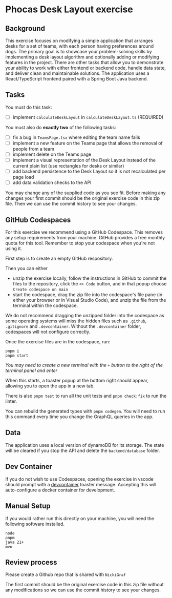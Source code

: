# Phocas Desk Layout exercise

## Background
This exercise focuses on modifying a simple application that arranges desks for a set of teams, with each person having preferences around dogs. The primary goal is to showcase your problem-solving skills by implementing a desk layout algorithm and optionally adding or modifying features in the project. There are other tasks that allow you to demonstrate your ability to work with either frontend or backend code, handle data state, and deliver clean and maintainable solutions. The application uses a React/TypeScript frontend paired with a Spring Boot Java backend.

## Tasks

You must do this task:
- [ ] implement `calculateDeskLayout` in `calculateDeskLayout.ts` (REQUIRED)

You must also do **exactly two** of the following tasks:
- [ ] fix a bug in `TeamsPage.tsx` where editing the team name fails
- [ ] implement a new feature on the Teams page that allows the removal of people from a team
- [ ] implement delete on the Teams page
- [ ] implement a visual representation of the Desk Layout instead of the current plain list (use rectangles for desks or similar)
- [ ] add backend persistence to the Desk Layout so it is not recalculated per page load
- [ ] add data validation checks to the API

You may change any of the supplied code as you see fit. Before making any changes your first commit should be the original exercise code in this zip file. Then we can use the commit history to see your changes.

## GitHub Codespaces
For this exercise we recommend using a GitHub Codespace. This removes any setup requirements from your machine. GitHub provides a free monthly quota for this tool. Remember to stop your codespace when you're not using it.

First step is to create an empty GitHub respository.

Then you can either
- unzip the exercise locally, follow the instructions in GitHub to commit the files to the repository, click the `<> Code` button, and in that popup choose `Create codespace on main`
- start the codespace, drag the zip file into the codespace's file pane (in either your browser or in Visual Studio Code), and unzip the file from the terminal within the codespace.

We do not recommend dragging the unzipped folder into the codespace as some operating systems will miss the hidden files such as `.github`, `.gitignore` and `.devcontainer`. Without the `.devcontainer` folder, codespaces will not configure correctly.

Once the exercise files are in the codespace, run:

```
pnpm i
pnpm start
```

*You may need to create a new terminal with the `+` button to the right of the terminal panel and enter*

When this starts, a toaster popup at the bottom right should appear, allowing you to open the app in a new tab.

There is also `pnpm test` to run all the unit tests and `pnpm check:fix` to run the linter.

You can rebuild the generated types with `pnpm codegen`. You will need to run this command every time you change the GraphQL queries in the app.

## Data
The application uses a local version of dynamoDB for its storage. The state will be cleared if you stop the API and delete the `backend/database` folder.

## Dev Container

If you do not wish to use Codespaces, opening the exercise in vscode should prompt with a [devcontainer](https://containers.dev/) toaster message. Accepting this will auto-configure a docker container for development.

## Manual Setup
If you would rather run this directly on your machine, you will need the following software installed.

`node`<br>
`pnpm`<br>
`java 21+`<br>
`mvn`

## Review process
Please create a Github repo that is shared with `NickiGraf`

The first commit should be the original exercise code in this zip file without any modifications so we can use the commit history to see your changes.
